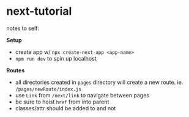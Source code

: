 # next-tutorial

notes to self:

**Setup**
- create app w/ `npx create-next-app <app-name>`
- `npm run dev` to spin up localhost


**Routes**
- all directories created in `pages` directory will create a new route. ie. `/pages/newRoute/index.js`
- use `Link` from `/next/link` to navigate between pages
- be sure to hoist `href` from <a> into parent <Link>
- classes/attr should be added to <a> and not <link>
